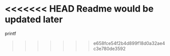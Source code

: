<<<<<<< HEAD
Readme would be updated later
=======
printf
>>>>>>> e658fce54f2b4d899f18d0a32ae4c3e780de3592
